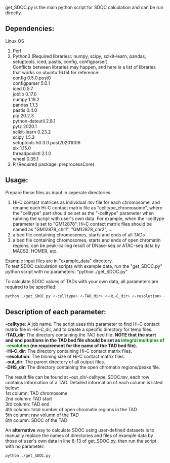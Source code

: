 get_SDOC.py is the main python script for SDOC calculation and can be run directly. 

## Dependencies:  
Linux OS
1. Perl
2. Python3 (Required libraries:: numpy, scipy, scikit-learn, pandas, setuptools, iced, pastis, config, configparser)  
Conflicts between libraries may happen, and here is a list of libraries that works on ubuntu 16.04 for reference:  
config          0.5.0.post0  
configparser    5.0.1  
iced            0.5.7  
joblib          0.17.0  
numpy           1.19.2  
pandas          1.1.3  
pastis          0.4.0  
pip             20.2.3  
python-dateutil 2.8.1  
pytz            2020.1  
scikit-learn    0.23.2  
scipy           1.5.3  
setuptools      50.3.0.post20201006  
six             1.15.0  
threadpoolctl   2.1.0  
wheel           0.35.1  
3. R (Required package: preprocessCore)  

## Usage:   
Prepare these files as input in seperate directories:  
1. Hi-C contact matrices as individual .tsv file for each chromosome, and rename each Hi-C contact matrix file as "celltype_chromosome", where the "celltype" part should be set as the "-celltype" parameter when running the script with user's own data. For example, when the -celltype parameter is set to "GM12878", Hi-C contact matrix files should be named as "GM12878_chr1", "GM12878_chr2",....  
2. a bed file containing chromosomes, starts and ends of all TADs  
3. a bed file containing chromosomes, starts and ends of open chromatin regions, can be peak-calling result of DNase-seq or ATAC-seq data by MACS2, HOMER, etc.
  
Example input files are in "example_data" directory.  
To test SDOC calculation scripts with example data, run the "get_SDOC.py" python script with no parameters:
"python ./get_SDOC.py"

To calculate SDOC values of TADs with your own data, all parameters are required to be specified:
```bash
python ./get_SDOC.py <-celltype> <-TAD_dir> <-Hi-C_dir> <-resolution> <-out_dir> <-DHS_dir>
```

## Description of each parameter:    
**-celltype**: A job name. The script uses this parameter to find Hi-C contact matrix file in -Hi-C_dir, and to create a specific directory for temp files.   
**-TAD_dir**: The directory containing the TAD bed file. **NOTE that the start and end positions in the TAD bed file should be set as <span style="color: green">integral multiples of -resolution </span> (no requirement for the name of the TAD bed file).**   
**-Hi-C_dir**: The directory containing Hi-C contact matrix files.  
**-resolution**: The binning size of Hi-C contact matrix files.  
**-out_dir**: The parent directory of all output files.  
**-DHS_dir**: The directory containing the open chromatin regions/peaks file.  
  
The result file can be found at -out_dir/-celltype_SDOC.tsv, each row contains information of a TAD. Detailed information of each column is listed below:  
1st column: TAD chromosome  
2nd column: TAD start  
3rd column: TAD end  
4th column: total number of open chromatin regions in the TAD  
5th column: raw volumn of the TAD  
6th column: SDOC of the TAD  

An **alternative** way to calculate SDOC using user-defined datasets is to manually replace the names of directories and files of example data by those of user's own data in line 8-13 of get_SDOC.py, then run the script with no parameter:  
```bash
python ./get_SDOC.py
```
